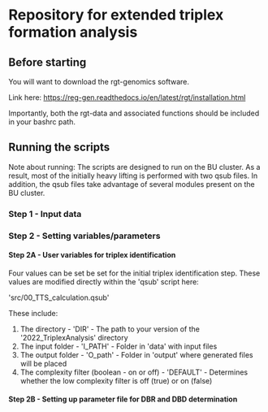 # Repository for extended triplex formation analysis

## Before starting

You will want to download the rgt-genomics software.

Link here: https://reg-gen.readthedocs.io/en/latest/rgt/installation.html

Importantly, both the rgt-data and associated functions should be included in your bashrc path.

## Running the scripts 

Note about running: The scripts are designed to run on the BU cluster. As a result, most of the initially heavy lifting is performed with two qsub files. In addition, the qsub files take advantage of several modules present on the BU cluster. 

### Step 1 - Input data

### Step 2 - Setting variables/parameters

#### Step 2A - User variables for triplex identification

Four values can be set be set for the initial triplex identification step. These values are modified directly within the 'qsub' script here:

'src/00_TTS_calculation.qsub'

These include:

1) The directory - 'DIR' - The path to your version of the '2022_TriplexAnalysis' directory
2) The input folder - 'I_PATH' - Folder in 'data' with input files
3) The output folder - 'O_path' - Folder in 'output' where generated files will be placed
4) The complexity filter (boolean - on or off) - 'DEFAULT' - Determines whether the low complexity filter is off (true) or on (false)

#### Step 2B - Setting up parameter file for DBR and DBD determination

